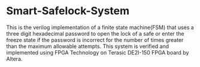 # Smart-Safelock-System
This is the verilog implementation of a finite state machine(FSM) that uses a three digit hexadecimal password to open the lock of a safe or enter the freeze state if the password is incorrect for the number of times greater than the maximum allowable attempts. This system is verified and implemented using FPGA Technology on Terasic DE2I-150 FPGA board by Altera.
